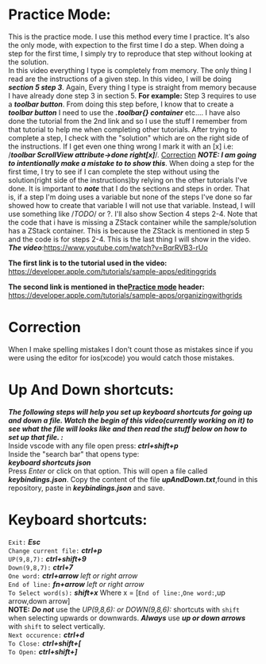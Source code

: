 

# Practice Mode:
This is the practice mode. I use this method every time I practice. It's also the only mode, with expection to the first time I do a step. When doing a step for the first time, I simply try to reproduce that step without looking at the solution.<br>
In this video everything I type is completely from memory. The only thing I read are the instructions of a given step. In this video, I will be doing ***section 5 step 3***. Again, Every thing I type is straight from memory because I have already done step 3 in section 5. **For example:** Step 3 requires to use a ***toolbar button***. From doing this step before, I know that to create a ***toolbar button*** I need to use the ***.toolbar{} container*** etc.... I have also done the tutorial from the 2nd link and so I use the stuff I remember from that tutorial to help me when completing other tutorials. After trying to complete a step, I check with the "solution" which are on the right side of the instructions. If I get even one thing wrong I mark it with an [x] i.e: /***toolbar ScrollView attribute->done right[x]***/. [Correction](#correction) ***NOTE: I am going to intentionally make a mistake to to show this***. When doing a step for the first time, I try to see if I can complete the step without using the solution(right side of the instructions)by relying on the other tutorials I've done. It is important to ***note*** that I do the sections and steps in order. That is, if a step I'm doing uses a variable but none of the steps I've done so far showed how to create that variable I will not use that variable. Instead, I will use something like /*TODO*/ or ?. I'll also show Section 4 steps 2-4. Note that the code that i have is missing a ZStack container while the sample/solution has a ZStack container. This is because the ZStack is mentioned in step 5 and the code is for steps 2-4. This is the last thing I will show in the video.<br>
***The video***:https://www.youtube.com/watch?v=BqrRVB3-rUo

**The first link is to the tutorial used in the video:**
https://developer.apple.com/tutorials/sample-apps/editinggrids

**The second link is mentioned in the[Practice mode](#practice-mode) header:**
https://developer.apple.com/tutorials/sample-apps/organizingwithgrids

# Correction
When I make spelling mistakes I don't count those as mistakes since if you were using the editor for ios(xcode) you would catch those mistakes.

# Up And Down shortcuts: 
***The following steps will help you set up keyboard shortcuts for going up and down a file.
Watch the begin of this video(currently working on it) to see what the file will looks like and then read the stuff below on how to set up that file. :***<br>
Inside vscode with any file open press: 
    ***ctrl+shift+p***<br>
Inside the "search bar" that opens type:<br>
    ***keyboard shortcuts json***<br>
Press *Enter* or click on that option. This will open a file called ***keybindings.json***. Copy the content of the file ***upAndDown.txt***,found in this repository, paste in ***keybindings.json*** and save.<br>


# Keyboard shortcuts:

`Exit:` ***Esc***<br>
`Change current file:` ***ctrl+p***<br>
`UP(9,8,7):` ***ctrl+shift+9***<br>
`Down(9,8,7):` ***ctrl+7***<br>
`One word:` ***ctrl+arrow*** *left or right arrow*<br>
`End of line:` ***fn+arrow*** *left or right arrow*<br>
`To Select word(s):` ***shift+x*** Where x = [`End of line:`,`One word:`,up arrow,down arrow]<br>**NOTE:** ***Do not*** use the *UP(9,8,6): or DOWN(9,8,6):* shortcuts with `shift` when selecting upwards or downwards. ***Always*** use ***up or down arrows*** with `shift` to select vertically.<br>
`Next occurence:` ***ctrl+d***<br>
`To Close:` ***ctrl+shift+[*** <br>
`To Open:` ***ctrl+shift+]***<br>
